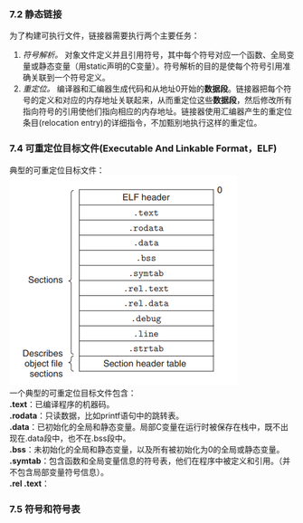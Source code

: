 ### 7.2 静态链接
  为了构建可执行文件，链接器需要执行两个主要任务：  
  1. *符号解析。* 对象文件定义并且引用符号，其中每个符号对应一个函数、全局变量或静态变量（用static声明的C变量）。符号解析的目的是使每个符号引用准确关联到一个符号定义。
  2. *重定位。* 编译器和汇编器生成代码和从地址0开始的**数据段**。链接器把每个符号的定义和对应的内存地址关联起来，从而重定位这些**数据段**，然后修改所有指向符号的引用使他们指向相应的内存地址。链接器使用汇编器产生的重定位条目(relocation entry)的详细指令，不加甄别地执行这样的重定位。
### 7.4 可重定位目标文件(Executable And Linkable Format，ELF)
  典型的可重定位目标文件：  
  ![ELF file](res/ELF_file.png "ELF file")  
  一个典型的可重定位目标文件包含：  
  **.text**：已编译程序的机器码。  
  **.rodata**：只读数据，比如printf语句中的跳转表。  
  **.data**：已初始化的全局和静态变量。局部C变量在运行时被保存在栈中，既不出现在.data段中，也不在.bss段中。  
  **.bss**：未初始化的全局和静态变量，以及所有被初始化为0的全局或静态变量。  
  **.symtab**：包含函数和全局变量信息的符号表，他们在程序中被定义和引用。（并不包含局部变量符号信息）。  
  **.rel .text**：
### 7.5 符号和符号表
